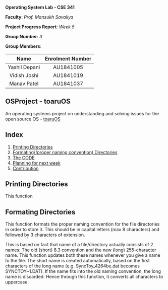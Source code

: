 **Operating System Lab - CSE 341**

**Faculty**: *Prof. Mansukh Savaliya*

**Project Progress Report**: *Week 5*

**Group Number**: *3*

**Group Members**:

|     Name      | Enrolment Number |
| :-----------: | :--------------: |
| Yashil Depani |    AU1841005     |
| Vidish Joshi  |    AU1841019     |
|  Manav Patel  |    AU1841037     |



## OSProject - toaruOS

An operating systems project on understanding and solving issues for the open source OS - [toaruOS](https://github.com/klange/toaruos)


##  Index

1. [Printing Directories](#Printing-Directoryies)
2. [Formating/(proper naming convention) Directories](#Formating-Directories)
3. [The CODE](#The-CODE)
4. [Planning for next week](#Planning-for-next-week)
5. [Contribution](#Contribution)

## Printing Directories

This function 

## Formating Directories

This function formats the proper naming convention for the file directories in order to store it. This should be in capital letters (max 8 characters) and followed by 3 characters of extension. 

This is based on fact that name of a file/directory actually consists of 2 names: The old (short) 8.3 convention and the new (long) 255-character name. This function updates both these names whenever you give a name to the file. The short name is created automatically, based on the first characters of the long name (e.g. SyncToy_4264be.dat becomes SYNCTOY~1.DAT). If the name fits into the old naming convention, the long name is discarded.
Hence through this function, it converts all characters to uppercase.
